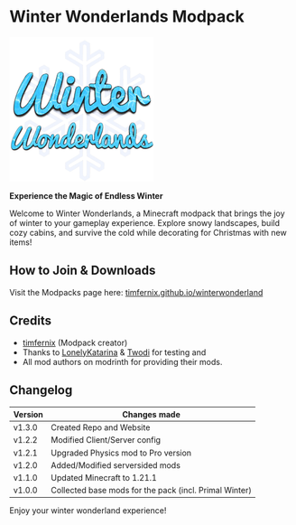 # Winter Wonderlands Modpack <br>
![](logo.png) <br>

**Experience the Magic of Endless Winter** 

Welcome to Winter Wonderlands, a Minecraft modpack that brings the joy of winter to your gameplay experience. Explore snowy landscapes, build cozy cabins, and survive the cold while decorating for Christmas with new items!

## How to Join & Downloads
Visit the Modpacks page here: [timfernix.github.io/winterwonderland](timfernix.github.io/winterwonderland)

## Credits

- [timfernix](https://x.com/timfernix) (Modpack creator)
- Thanks to [LonelyKatarina](https://x.com/LonelyKatarina) & [Twodi](https://x.com/Twodi6) for testing and
- All mod authors on modrinth for providing their mods.

## Changelog

| Version | Changes made |
| -------- | ------- |
| v1.3.0 | Created Repo and Website |
| v1.2.2 | Modified Client/Server config |
| v1.2.1 | Upgraded Physics mod to Pro version |
| v1.2.0 | Added/Modified serversided mods |
| v1.1.0 | Updated Minecraft to 1.21.1 |
| v1.0.0 | Collected base mods for the pack (incl. Primal Winter) |

Enjoy your winter wonderland experience!
